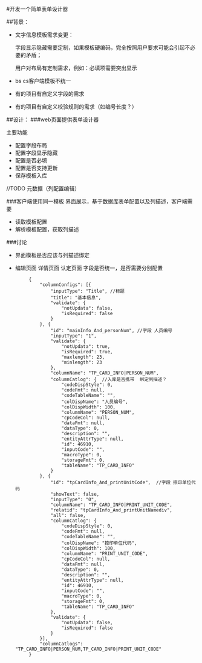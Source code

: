 #开发一个简单表单设计器

##背景：

*  文字信息模板需求变更：
    
    字段显示隐藏需要定制，如果模板硬编码，完全按照用户要求可能会引起不必要的矛盾；
    
    用户对布局有定制需求，例如：必填项需要突出显示
    
*  bs cs客户端模板不统一

*  有的项目有自定义字段的需求

*  有的项目有自定义校验规则的需求（如编号长度？）


##设计：
###web页面提供表单设计器

主要功能
*  配置字段布局 
*  配置字段显示隐藏
*  配置是否必填
*  配置是否支持更新
*  保存模板入库

//TODO 元数据（列配置编辑）

###客户端使用同一模板
界面展示，基于数据库表单配置以及列描述，客户端需要
*  读取模板配置
*  解析模板配置，获取列描述

###讨论

*  界面模板是否应该与列描述绑定
*  编辑页面 详情页面  认定页面  字段是否统一，是否需要分别配置






            {
            	"columnConfigs": [{
            		"inputType": "Title", //标题
            		"title": "基本信息",
            		"validate": {
            			"notUpdata": false,
            			"isRequired": false
            		}
            	}, {
            		"id": "mainInfo_And_personNum", //字段 人员编号
            		"inputType": "1",
            		"validate": {
            			"notUpdata": true,
            			"isRequired": true,
            			"maxlength": 23,
            			"minlength": 23
            		},
            		"columnName": "TP_CARD_INFO|PERSON_NUM",
            		"columnCatlog": {  //入库是否携带  绑定列描述？
            			"codeDispStyle": 0,
            			"codeFmt": null,
            			"codeTableName": "",
            			"colDispName": "人员编号",
            			"colDispWidth": 100,
            			"columnName": "PERSON_NUM",
            			"cpCodeCol": null,
            			"dataFmt": null,
            			"dataType": 0,
            			"description": "",
            			"entityAttrType": null,
            			"id": 46910,
            			"inputCode": "",
            			"macroType": 0,
            			"storageFmt": 0,
            			"tableName": "TP_CARD_INFO"
            		}
            	}, {
            		"id": "tpCardInfo_And_printUnitCode",  //字段 捺印单位代码
            		"showText": false,
            		"inputType": "0",
            		"columnName": "TP_CARD_INFO|PRINT_UNIT_CODE",
            		"relatid": "tpCardInfo_And_printUnitNamediv",
            		"all": false,
            		"columnCatlog": {
            			"codeDispStyle": 0,
            			"codeFmt": null,
            			"codeTableName": "",
            			"colDispName": "捺印单位代码",
            			"colDispWidth": 100,
            			"columnName": "PRINT_UNIT_CODE",
            			"cpCodeCol": null,
            			"dataFmt": null,
            			"dataType": 0,
            			"description": "",
            			"entityAttrType": null,
            			"id": 46910,
            			"inputCode": "",
            			"macroType": 0,
            			"storageFmt": 0,
            			"tableName": "TP_CARD_INFO"
            		},
            		"validate": {
            			"notUpdata": false,
            			"isRequired": false
            		}
            	}],
            	"columnCatlogs": "TP_CARD_INFO|PERSON_NUM,TP_CARD_INFO|PRINT_UNIT_CODE"
            }
    







